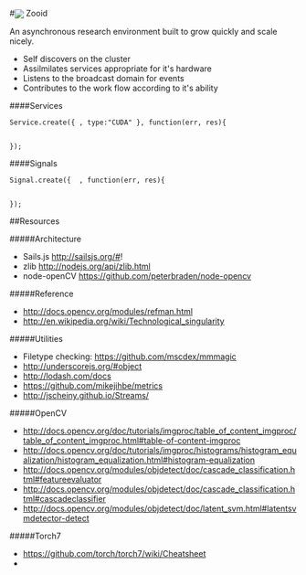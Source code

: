 #<img src="http://recollectionbooks.com/bleed/images/BB/manowar1.gif" align=center> Zooid


An asynchronous research environment built to grow quickly and scale nicely. 

- Self discovers on the cluster
- Assilmilates services appropriate for it's hardware
- Listens to the broadcast domain for events
- Contributes to the work flow according to it's ability

####Services

    Service.create({ , type:"CUDA" }, function(err, res){
      
      
    });

####Signals

    Signal.create({  , function(err, res){
      
      
    });
    
    
##Resources

#####Architecture

- Sails.js http://sailsjs.org/#!
- zlib http://nodejs.org/api/zlib.html
- node-openCV https://github.com/peterbraden/node-opencv


#####Reference
- http://docs.opencv.org/modules/refman.html
- http://en.wikipedia.org/wiki/Technological_singularity

#####Utilities

- Filetype checking: https://github.com/mscdex/mmmagic
- http://underscorejs.org/#object
- http://lodash.com/docs
- https://github.com/mikejihbe/metrics
- http://jscheiny.github.io/Streams/

#####OpenCV


- http://docs.opencv.org/doc/tutorials/imgproc/table_of_content_imgproc/table_of_content_imgproc.html#table-of-content-imgproc
- http://docs.opencv.org/doc/tutorials/imgproc/histograms/histogram_equalization/histogram_equalization.html#histogram-equalization
- http://docs.opencv.org/modules/objdetect/doc/cascade_classification.html#featureevaluator
- http://docs.opencv.org/modules/objdetect/doc/cascade_classification.html#cascadeclassifier
- http://docs.opencv.org/modules/objdetect/doc/latent_svm.html#latentsvmdetector-detect

#####Torch7
- https://github.com/torch/torch7/wiki/Cheatsheet
- 
